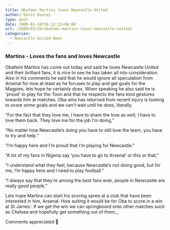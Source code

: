 ```yaml
---
title: Obafemi Martins loves Newcastle United
author: Kevin Doocey
type: post
date: 2009-03-18T16:13:12+00:00
url: /2009/03/18/obafemi-martins-loves-newcastle-united/
categories:
  - Newcastle United News
---
```


### Martins - Loves the fans and loves Newcastle

Obafemi Martins has come out today and said he loves Newcastle United and their brilliant fans, it is nice to see he has taken all into consideration. Also in his comments he said that he would ignore all speculation from Arsenal for now at least as he focuses to play and get goals for the Magpies, lets hope he certainly does. When speaking he also said he is 'proud' to play for the Toon and that he respects the fans kind gestures towards him at matches. Oba who has returned from recent injury is looking to score some goals and we can't wait until he does, literally.

“For the fact that they love me, I have to share the love as well, I have to love them back. They love me for the job I’m doing,”

“No matter how Newcastle’s doing you have to still love the team, you have to try and help.”

“I’m happy here and I’m proud that I’m playing for Newcastle.”

“A lot of my fans in Nigeria say ‘you have to go to Arsenal’ or this or that,”

"I understand what they feel, because Newcastle’s not doing good, but for me, I’m happy here and I need to play football.”

“I always say that they’re among the best fans ever, people in Newcastle are really good people.”

Lets hope Martins can start his scoring spree at a club that have been interested in him, Arsenal. How suiting it would be for Oba to score in a win at St.James'. If we get the win we can springboard onto other matches such as Chelsea and hopefully get something out of them.\_

Comments appreciated 🙂
